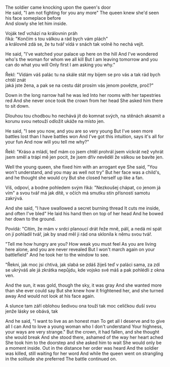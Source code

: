 The soldier came knocking upon the queen's door  
He said, "I am not fighting for you any more"
The queen knew she'd seen his face someplace before  
And slowly she let him inside.

Voják teď vchází na královnin práh  
říká: "Končím s tou válkou a rád bych vám plách"  
a královně zdá se, že tu tvář vídá v snách
tak volně ho nechá vejít.

He said, "I've watched your palace up here on the hill
And I've wondered who's the woman for whom we all kill
But I am leaving tomorrow and you can do what you will
Only first I am asking you why."

Řekl: "Vídám váš palác tu na skále stát
my bijem se pro vás a tak rád bych chtěl znát  
jaká jste žena, a pak se na cestu dát
prosím vás jenom povězte, proč?"

Down in the long narrow hall he was led
Into her rooms with her tapestries red
And she never once took the crown from her head
She asked him there to sit down.

Dlouhou tou chodbou ho nechává jít
do komnat svých, na stěnách aksamit
a korunu svou netouží odložit
ukáže na místo jen.

He said, "I see you now, and you are so very young
But I've seen more battles lost than I have battles won
And I've got this intuition, says it's all for your fun
And now will you tell me why?"

Řekl: "Kráso a mládí, teď mám co jsem chtěl
prohrál jsem víckrát než vyhrát jsem směl
a trápí mě jen pocit, že jsem dřív nevěděl
že válkou se bavíte jen.

Well the young queen, she fixed him with an arrogant eye
She said, "You won't understand, and you may as well not try"
But her face was a child's, and he thought she would cry
But she closed herself up like a fan.

Víš, odpoví, a bodne pohledem svým
říká: "Nezkoušej chápat, co jenom já vím"
a svou tvář má jak dítě, v očích má smutku stín
přísností samotu zakrývá.

And she said, "I have swallowed a secret burning thread
It cuts me inside, and often I've bled"
He laid his hand then on top of her head
And he bowed her down to the ground.

Povídá: "Cítím, že mám v srdci planoucí drát
řeže mně, pálí, a nedá mi spát
on jí pohladil tvář, jak by snad měl ji rád
ona sklonila k němu svou tvář.

"Tell me how hungry are you? How weak you must feel
As you are living here alone, and you are never revealed
But I won't march again on your battlefield"
And he took her to the window to see.

"Řekni, jak moc jsi chtivá, jak slabá se zdáš
žiješ teď v paláci sama, za zdí se ukrýváš
ale já zkrátka nepůjdu, kde vojsko své máš
a pak pohlédli z okna ven.

And the sun, it was gold, though the sky, it was gray
And she wanted more than she ever could say
But she knew how it frightened her, and she turned away
And would not look at his face again.

A slunce tam září oblohou šedivou
ona touží tak moc celičkou duší svou
jenže lásky se obává, tak   

And he said, "I want to live as an honest man
To get all I deserve and to give all I can
And to love a young woman who I don't understand
Your highness, your ways are very strange."
But the crown, it had fallen, and she thought she would break
And she stood there, ashamed of the way her heart ached
She took him to the doorstep and she asked him to wait
She would only be a moment inside.
Out in the distance her order was heard
And the soldier was killed, still waiting for her word
And while the queen went on strangling in the solitude she preferred
The battle continued on.

